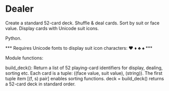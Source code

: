 # Dealer
Create a standard 52-card deck. Shuffle & deal cards. Sort by suit or face value. Display cards with Unicode suit icons.

Python.

*** Requires Unicode fonts to display suit icon characters: ♥ ♦ ♣ ♠ ***

Module functions:

build_deck():
    Return a list of 52 playing-card identifiers for display, dealing, sorting etc.
    Each card is a tuple: ((face value, suit value), (string)).
    The first tuple item [(f, s) pair] enables sorting functions.
    deck = build_deck() returns a 52-card deck in standard order.
